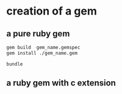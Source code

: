 # creation of a gem


## a pure ruby gem

```bash
gem build  gem_name.gemspec
gem install ./gem_name.gem

bundle
```



## a ruby gem with c extension
